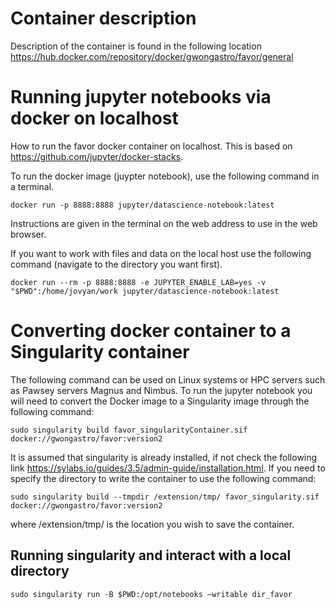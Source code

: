 # Container description

Description of the container is found in the following location https://hub.docker.com/repository/docker/gwongastro/favor/general

# Running jupyter notebooks via docker on localhost

How to run the favor docker container on localhost.  This is based on https://github.com/jupyter/docker-stacks.

To run the docker image (juypter notebook), use the following command in a terminal.

```
docker run -p 8888:8888 jupyter/datascience-notebook:latest
```

Instructions are given in the terminal on the web address to use in the web browser.

If you want to work with files and data on the local host use the following command (navigate to the directory you want first).

```
docker run --rm -p 8888:8888 -e JUPYTER_ENABLE_LAB=yes -v "$PWD":/home/jovyan/work jupyter/datascience-notebook:latest
```



# Converting docker container to a Singularity container

The following command can be used on Linux systems or HPC servers such as Pawsey servers Magnus and Nimbus.
To run the jupyter notebook you will need to convert the Docker image to a Singularity image through the following command:

```
sudo singularity build favor_singularityContainer.sif docker://gwongastro/favor:version2
```

It is assumed that singularity is already installed, if not check the following link https://sylabs.io/guides/3.5/admin-guide/installation.html.  If you need to specify the directory to write the container to use the following command:

```
sudo singularity build --tmpdir /extension/tmp/ favor_singularity.sif docker://gwongastro/favor:version2
```

where /extension/tmp/ is the location you wish to save the container.

## Running singularity and interact with a local directory

```
sudo singularity run -B $PWD:/opt/notebooks —writable dir_favor
```

